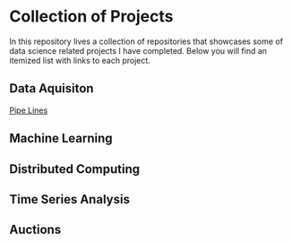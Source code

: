 # Collection of Projects
In this repository lives a collection of repositories that showcases some of data science related projects I have completed. Below you will find an itemized list with links to each project.

## Data Aquisiton
[Pipe Lines](https://github.com/fjcrodriguez/projects/tree/master/data_pipelines)
## Machine Learning

## Distributed Computing

## Time Series Analysis

## Auctions
